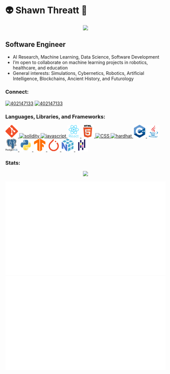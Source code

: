 # 👽 Shawn Threatt 🤖

<p
  align="center">
  <img src="https://media.tenor.com/23NitOvEEkMAAAAi/optical-illusion-rotating-head.gif"/>
</p>

## Software Engineer

- AI Research, Machine Learning, Data Science, Software Development
- I’m open to collaborate on machine learning projects in robotics, healthcare, and education
- General interests: Simulations, Cybernetics, Robotics, Artificial Intelligence, Blockchains, Ancient History, and Futurology

<h3 align="left">Connect:</h3>
<p align="left">
<a href="[https://linkedin.com/in/shawn-threatt-402147133/](https://twitter.com/XP_Tekurai99)" target="blank"><img align="center" src="https://raw.githubusercontent.com/rahuldkjain/github-profile-readme-generator/master/src/images/icons/Social/linked-in-alt.svg" alt="402147133" height="30" width="40" /></a>
<a href="[https://linkedin.com/in/taeshawn-threatt-402147133/](https://twitter.com/XP_Tekurai99)" target="blank"><img align="center" src="https://raw.githubusercontent.com/rahuldkjain/github-profile-readme-generator/master/src/images/icons/Social/twitter-alt.svg" alt="402147133" height="30" width="40" /></a>
</p>

<h3 align="left">Languages, Libraries, and Frameworks:</h3>
<p align="left"> 
<a href="https://pandas.pydata.org" target="_blank" rel="noreferrer"> <img src="https://raw.githubusercontent.com/devicons/devicon/master/icons/git/git-original.svg" alt="git" width="40" height="40"/> </a>
<a href="https://soliditylang.org/" target="_blank" rel="noreferrer"> <img src="https://seeklogo.com/images/S/solidity-logo-D29CC3EB00-seeklogo.com.png?v=637807957510000000" alt="solidity" width="40" height="40"/> </a>
<a href="https://www.javascript.com/" target="_blank" rel="noreferrer"> <img src="https://seeklogo.com/images/J/javascript-js-logo-2949701702-seeklogo.com.png" alt="javascript" width="40" height="40"/> </a>
<a href="https://reactjs.org/" target="_blank" rel="noreferrer"> <img src="https://raw.githubusercontent.com/devicons/devicon/master/icons/react/react-original-wordmark.svg" alt="react" width="40" height="40"/> </a>
<a href="https://www.w3.org/html/" target="_blank" rel="noreferrer"> <img src="https://raw.githubusercontent.com/devicons/devicon/master/icons/html5/html5-original-wordmark.svg" alt="html5" width="40" height="40"/> </a>
<a href="https://www.w3schools.com/Css/" target="_blank" rel="noreferrer"> <img src="https://seeklogo.com/images/C/css3-logo-8724075274-seeklogo.com.png" alt="CSS" width="40" height="40"/> </a>
<a href="https://hardhat.org" target="_blank" rel="noreferrer"> <img src="https://user-images.githubusercontent.com/110959584/190958349-e49e9cdc-1c16-496f-b8b0-6e2acf3adf6d.png" alt="hardhat" width="40" height="40"/> </a>
<a href="https://www.w3schools.com/cpp/" target="_blank" rel="noreferrer"> <img src="https://raw.githubusercontent.com/devicons/devicon/master/icons/cplusplus/cplusplus-original.svg" alt="cplusplus" width="40" height="40"/> </a>
<a href="https://www.java.com" target="_blank" rel="noreferrer"> <img src="https://raw.githubusercontent.com/devicons/devicon/master/icons/java/java-original.svg" alt="java" width="40" height="40"/> </a>
<a href="https://www.postgresql.org" target="_blank" rel="noreferrer"> <img src="https://raw.githubusercontent.com/devicons/devicon/master/icons/postgresql/postgresql-original-wordmark.svg" alt="postgresql" width="40" height="40"/> </a>
<a href="https://www.python.org" target="_blank" rel="noreferrer"> <img src="https://raw.githubusercontent.com/devicons/devicon/master/icons/python/python-original.svg" alt="python" width="40" height="40"/> </a>
<a href="https://www.tensorflow.org" target="_blank" rel="noreferrer"> <img src="https://raw.githubusercontent.com/devicons/devicon/master/icons/tensorflow/tensorflow-original.svg" alt="tensorflow" width="40" height="40"/> </a>
<a href="https://pytorch.org" target="_blank" rel="noreferrer"> <img src="https://raw.githubusercontent.com/devicons/devicon/master/icons/pytorch/pytorch-original.svg" alt="pytorch" width="40" height="40"/> </a>
<a href="https://numpy.org" target="_blank" rel="noreferrer"> <img src="https://raw.githubusercontent.com/devicons/devicon/master/icons/numpy/numpy-original.svg" alt="numpy" width="40" height="40"/> </a>
<a href="https://pandas.pydata.org" target="_blank" rel="noreferrer"> <img src="https://raw.githubusercontent.com/devicons/devicon/master/icons/pandas/pandas-original.svg" alt="pandas" width="40" height="40"/> </a>
</p>


<h3 align="left">Stats:</h3>

<p
  align="center">
  <img src="https://github-readme-streak-stats.herokuapp.com?user=XP-Tekurai99&theme=tokyonight&hide_border=true&border_radius=54"/>
</p>

<p
  align="center">
  <a
    href="https://github.com/jstrieb/github-stats">
    <img src="https://github.com/XP-Tekurai99/Stats/blob/master/generated/overview.svg#gh-dark-mode-only"/> 
    <img src="https://github.com/XP-Tekurai99/Stats/blob/master/generated/languages.svg#gh-dark-mode-only"/> 
  </a>
</p>
